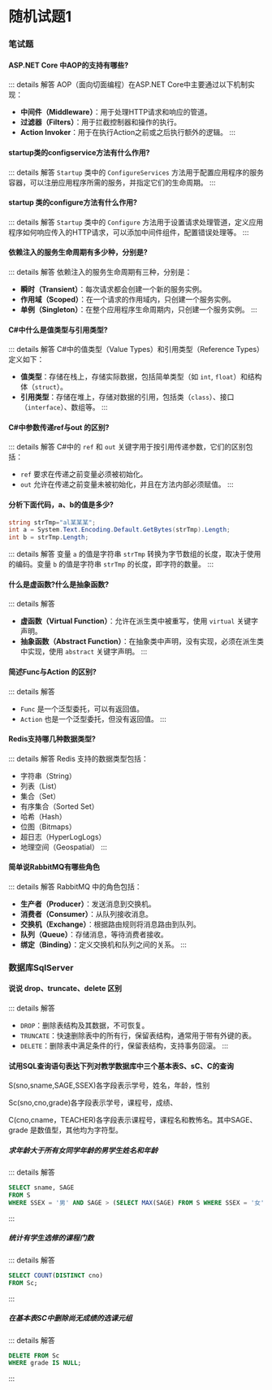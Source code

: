 
# 随机试题1

### 笔试题

#### ASP.NET Core 中AOP的支持有哪些?

::: details 解答
AOP（面向切面编程）在ASP.NET Core中主要通过以下机制实现：

- **中间件（Middleware）**：用于处理HTTP请求和响应的管道。
- **过滤器（Filters）**：用于拦截控制器和操作的执行。
- **Action Invoker**：用于在执行Action之前或之后执行额外的逻辑。
:::

#### startup类的configservice方法有什么作用?

::: details 解答
`Startup` 类中的 `ConfigureServices` 方法用于配置应用程序的服务容器，可以注册应用程序所需的服务，并指定它们的生命周期。
:::

#### startup 类的configure方法有什么作用?

::: details 解答
`Startup` 类中的 `Configure` 方法用于设置请求处理管道，定义应用程序如何响应传入的HTTP请求，可以添加中间件组件，配置错误处理等。
:::

#### 依赖注入的服务生命周期有多少种，分别是?

::: details 解答
依赖注入的服务生命周期有三种，分别是：

- **瞬时（Transient）**：每次请求都会创建一个新的服务实例。
- **作用域（Scoped）**：在一个请求的作用域内，只创建一个服务实例。
- **单例（Singleton）**：在整个应用程序生命周期内，只创建一个服务实例。
:::

#### C#中什么是值类型与引用类型?

::: details 解答
C#中的值类型（Value Types）和引用类型（Reference Types）定义如下：

- **值类型**：存储在栈上，存储实际数据，包括简单类型（如 `int`, `float`）和结构体（`struct`）。
- **引用类型**：存储在堆上，存储对数据的引用，包括类（`class`）、接口（`interface`）、数组等。
:::

#### C#中参数传递ref与out 的区别?

::: details 解答
C#中的 `ref` 和 `out` 关键字用于按引用传递参数，它们的区别包括：

- `ref` 要求在传递之前变量必须被初始化。
- `out` 允许在传递之前变量未被初始化，并且在方法内部必须赋值。
:::

#### 分析下面代码，a、b的值是多少?

```csharp
string strTmp="al某某某";
int a = System.Text.Encoding.Default.GetBytes(strTmp).Length;
int b = strTmp.Length;
```

::: details 解答
变量 `a` 的值是字符串 `strTmp` 转换为字节数组的长度，取决于使用的编码。变量 `b` 的值是字符串 `strTmp` 的长度，即字符的数量。
:::

#### 什么是虚函数?什么是抽象函数?

::: details 解答

- **虚函数（Virtual Function）**：允许在派生类中被重写，使用 `virtual` 关键字声明。
- **抽象函数（Abstract Function）**：在抽象类中声明，没有实现，必须在派生类中实现，使用 `abstract` 关键字声明。
:::

#### 简述Func与Action 的区别?

::: details 解答

- `Func` 是一个泛型委托，可以有返回值。
- `Action` 也是一个泛型委托，但没有返回值。
:::

#### Redis支持哪几种数据类型?

::: details 解答
Redis 支持的数据类型包括：

- 字符串（String）
- 列表（List）
- 集合（Set）
- 有序集合（Sorted Set）
- 哈希（Hash）
- 位图（Bitmaps）
- 超日志（HyperLogLogs）
- 地理空间（Geospatial）
:::

#### 简单说RabbitMQ有哪些角色

::: details 解答
RabbitMQ 中的角色包括：

- **生产者（Producer）**：发送消息到交换机。
- **消费者（Consumer）**：从队列接收消息。
- **交换机（Exchange）**：根据路由规则将消息路由到队列。
- **队列（Queue）**：存储消息，等待消费者接收。
- **绑定（Binding）**：定义交换机和队列之间的关系。
:::

### 数据库SqlServer

#### 说说 drop、truncate、delete 区别

::: details 解答

- `DROP`：删除表结构及其数据，不可恢复。
- `TRUNCATE`：快速删除表中的所有行，保留表结构，通常用于带有外键的表。
- `DELETE`：删除表中满足条件的行，保留表结构，支持事务回滚。
:::

#### 试用SQL查询语句表达下列对教学数据库中三个基本表S、sC、C的查询

S(sno,sname,SAGE,SSEX)各字段表示学号，姓名，年龄，性别

Sc(sno,cno,grade)各字段表示学号，课程号，成绩、

C(cno,cname，TEACHER)各字段表示课程号，课程名和教怖名。其中SAGE、grade 是数值型，其他均为字符型。

##### 求年龄大于所有女同学年龄的男学生姓名和年龄

::: details 解答

```sql
SELECT sname, SAGE
FROM S
WHERE SSEX = '男' AND SAGE > (SELECT MAX(SAGE) FROM S WHERE SSEX = '女');
```

:::

##### 统计有学生选修的课程门数

::: details 解答

```sql
SELECT COUNT(DISTINCT cno)
FROM Sc;
```

:::

##### 在基本表SC中删除尚无成绩的选课元组

::: details 解答

```sql
DELETE FROM Sc
WHERE grade IS NULL;
```

:::
